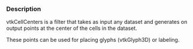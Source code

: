 ### Description

vtkCellCenters is a filter that takes as input any dataset and generates on output points at the center of the cells in the dataset. 

These points can be used for placing glyphs (vtkGlyph3D) or labeling.
